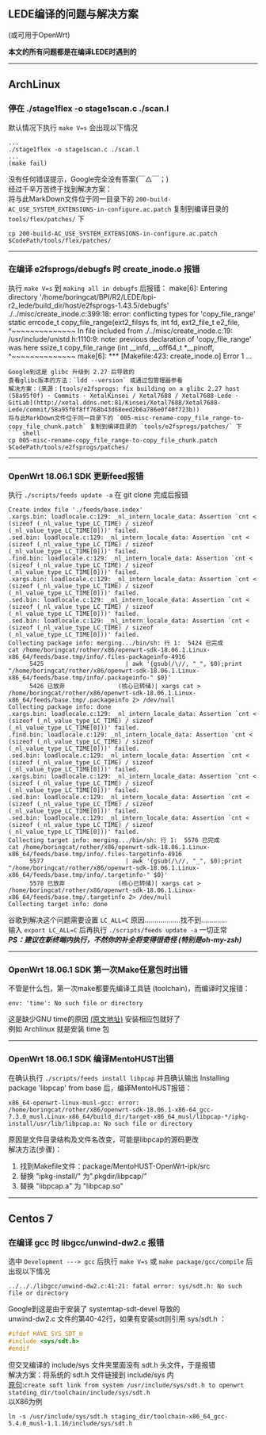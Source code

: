 ## LEDE编译的问题与解决方案
(或可用于OpenWrt)  

**本文的所有问题都是在编译LEDE时遇到的**  

---

## ArchLinux
### **停在 ./stage1flex -o stage1scan.c ./scan.l**  
默认情况下执行 `make V=s` 会出现以下情况
```
...  
./stage1flex -o stage1scan.c ./scan.l  
...  
(make fail)
```
没有任何错误提示，Google完全没有答案(￣△￣；)  
经过千辛万苦终于找到解决方案：  
将与此MarkDown文件位于同一目录下的 `200-build-AC_USE_SYSTEM_EXTENSIONS-in-configure.ac.patch` 复制到编译目录的 `tools/flex/patches/` 下  
``` shell
cp 200-build-AC_USE_SYSTEM_EXTENSIONS-in-configure.ac.patch $CodePath/tools/flex/patches/
```

---

### **在编译 e2fsprogs/debugfs 时 create_inode.o 报错**  
执行 `make V=s` 到 `making all in debugfs` 后报错：
make[6]: Entering directory '/home/boringcat/BPI/R2/LEDE/bpi-r2_lede/build_dir/host/e2fsprogs-1.43.5/debugfs'
./../misc/create_inode.c:399:18: error: conflicting types for 'copy_file_range'
 static errcode_t copy_file_range(ext2_filsys fs, int fd, ext2_file_t e2_file,
                  ^~~~~~~~~~~~~~~
In file included from ./../misc/create_inode.c:19:
/usr/include/unistd.h:1110:9: note: previous declaration of 'copy_file_range' was here
 ssize_t copy_file_range (int __infd, __off64_t *__pinoff,
         ^~~~~~~~~~~~~~~
make[6]: *** [Makefile:423: create_inode.o] Error 1
...
```
Google到这是 glibc 升级到 2.27 后导致的  
查看glibc版本的方法：`ldd --version` 或通过包管理器参看  
解决方案：(来源：[tools/e2fsprogs: fix building on a glibc 2.27 host (58a95f0f) · Commits · XetalKinsei / Xetal7688 / Xetal7688-Lede · GitLab](http://xetal.ddns.net:81/Kinsei/Xetal7688/Xetal7688-Lede/commit/58a95f0f8ff768b43d68eed2b6a786e0f40f723b))  
将与此MarkDown文件位于同一目录下的 `005-misc-rename-copy_file_range-to-copy_file_chunk.patch` 复制到编译目录的 `tools/e2fsprogs/patches/` 下  
``` shell
cp 005-misc-rename-copy_file_range-to-copy_file_chunk.patch $CodePath/tools/e2fsprogs/patches/
```  

---

### **OpenWrt 18.06.1 SDK 更新feed报错**  
执行 `./scripts/feeds update -a` 在 git clone 完成后报错
``` shell
Create index file './feeds/base.index' 
.xargs.bin: loadlocale.c:129: _nl_intern_locale_data: Assertion `cnt < (sizeof (_nl_value_type_LC_TIME) / sizeof (_nl_value_type_LC_TIME[0]))' failed.
.sed.bin: loadlocale.c:129: _nl_intern_locale_data: Assertion `cnt < (sizeof (_nl_value_type_LC_TIME) / sizeof (_nl_value_type_LC_TIME[0]))' failed.
.find.bin: loadlocale.c:129: _nl_intern_locale_data: Assertion `cnt < (sizeof (_nl_value_type_LC_TIME) / sizeof (_nl_value_type_LC_TIME[0]))' failed.
.xargs.bin: loadlocale.c:129: _nl_intern_locale_data: Assertion `cnt < (sizeof (_nl_value_type_LC_TIME) / sizeof (_nl_value_type_LC_TIME[0]))' failed.
.sed.bin: loadlocale.c:129: _nl_intern_locale_data: Assertion `cnt < (sizeof (_nl_value_type_LC_TIME) / sizeof (_nl_value_type_LC_TIME[0]))' failed.
.sed.bin: loadlocale.c:129: _nl_intern_locale_data: Assertion `cnt < (sizeof (_nl_value_type_LC_TIME) / sizeof (_nl_value_type_LC_TIME[0]))' failed.
Collecting package info: merging.../bin/sh: 行 1:  5424 已完成               cat /home/boringcat/rother/x86/openwrt-sdk-18.06.1.Linux-x86_64/feeds/base.tmp/info/.files-packageinfo-4916
      5425                       | awk '{gsub(/\//, "_", $0);print "/home/boringcat/rother/x86/openwrt-sdk-18.06.1.Linux-x86_64/feeds/base.tmp/info/.packageinfo-" $0}'
      5426 已放弃               (核心已转储)| xargs cat > /home/boringcat/rother/x86/openwrt-sdk-18.06.1.Linux-x86_64/feeds/base.tmp/.packageinfo 2> /dev/null
Collecting package info: done
.xargs.bin: loadlocale.c:129: _nl_intern_locale_data: Assertion `cnt < (sizeof (_nl_value_type_LC_TIME) / sizeof (_nl_value_type_LC_TIME[0]))' failed.
.find.bin: loadlocale.c:129: _nl_intern_locale_data: Assertion `cnt < (sizeof (_nl_value_type_LC_TIME) / sizeof (_nl_value_type_LC_TIME[0]))' failed.
.sed.bin: loadlocale.c:129: _nl_intern_locale_data: Assertion `cnt < (sizeof (_nl_value_type_LC_TIME) / sizeof (_nl_value_type_LC_TIME[0]))' failed.
.xargs.bin: loadlocale.c:129: _nl_intern_locale_data: Assertion `cnt < (sizeof (_nl_value_type_LC_TIME) / sizeof (_nl_value_type_LC_TIME[0]))' failed.
.sed.bin: loadlocale.c:129: _nl_intern_locale_data: Assertion `cnt < (sizeof (_nl_value_type_LC_TIME) / sizeof (_nl_value_type_LC_TIME[0]))' failed.
.sed.bin: loadlocale.c:129: _nl_intern_locale_data: Assertion `cnt < (sizeof (_nl_value_type_LC_TIME) / sizeof (_nl_value_type_LC_TIME[0]))' failed.
Collecting target info: merging.../bin/sh: 行 1:  5576 已完成               cat /home/boringcat/rother/x86/openwrt-sdk-18.06.1.Linux-x86_64/feeds/base.tmp/info/.files-targetinfo-4916
      5577                       | awk '{gsub(/\//, "_", $0);print "/home/boringcat/rother/x86/openwrt-sdk-18.06.1.Linux-x86_64/feeds/base.tmp/info/.targetinfo-" $0}'
      5578 已放弃               (核心已转储)| xargs cat > /home/boringcat/rother/x86/openwrt-sdk-18.06.1.Linux-x86_64/feeds/base.tmp/.targetinfo 2> /dev/null
Collecting target info: done
```
谷歌到解决这个问题需要设置 `LC_ALL=C` 原因..................找不到.............  
输入 `export LC_ALL=C` 后再执行 `./scripts/feeds update -a` 一切正常  
_**PS：建议在新终端内执行，不然你的补全将变得很奇怪 (特别是oh-my-zsh)**_

---

### **OpenWrt 18.06.1 SDK 第一次Make任意包时出错**  
不管是什么包，第一次make都要先编译工具链 (toolchain)，而编译时又报错：
``` shell
env: 'time': No such file or directory
```
这是缺少GNU time的原因 [(原文地址)](https://bugs.openwrt.org/index.php?do=details&task_id=1918&status%5B0%5D=&pagenum=2) 安装相应包就好了  
例如 Archlinux 就是安装 time 包

---

### **OpenWrt 18.06.1 SDK 编译MentoHUST出错**  
在确认执行 `./scripts/feeds install libpcap` 并且确认输出 Installing package 'libpcap' from base 后，编译MentoHUST报错：
``` shell
x86_64-openwrt-linux-musl-gcc: error: /home/boringcat/rother/x86/openwrt-sdk-18.06.1-x86-64_gcc-7.3.0_musl.Linux-x86_64/build_dir/target-x86_64_musl/libpcap-*/ipkg-install/usr/lib/libpcap.a: No such file or directory
```
原因是文件目录结构及文件名改变，可能是libpcap的源码更改  
解决方法(步骤)：  
1. 找到Makefile文件：package/MentoHUST-OpenWrt-ipk/src
2. 替换 "ipkg-install/" 为".pkgdir/libpcap/"
3. 替换 "libpcap.a" 为 "libpcap.so"

---

## Centos 7
### **在编译 gcc 时 libgcc/unwind-dw2.c 报错**  
选中 `Development ---> gcc` 后执行 `make V=s` 或 `make package/gcc/compile` 后出现以下情况
``` shell
../.././libgcc/unwind-dw2.c:41:21: fatal error: sys/sdt.h: No such file or directory
```
Google到这是由于安装了 systemtap-sdt-devel 导致的  
unwind-dw2.c 文件的第40-42行，如果有安装sdt则引用 sys/sdt.h ：
``` C
#ifdef HAVE_SYS_SDT_H
#include <sys/sdt.h>
#endif
```
但交叉编译的 include/sys 文件夹里面没有 sdt.h 头文件，于是报错  
解决方案：将系统的 sdt.h 文件链接到 include/sys 内  
[原句](https://github.com/openwrt/packages/issues/296#issuecomment-371704322):`create soft link from system /usr/include/sys/sdt.h to openwrt statding_dir/toolchain/include/sys/sdt.h`  
以X86为例  
``` shell
ln -s /usr/include/sys/sdt.h staging_dir/toolchain-x86_64_gcc-5.4.0_musl-1.1.16/include/sys/sdt.h
```